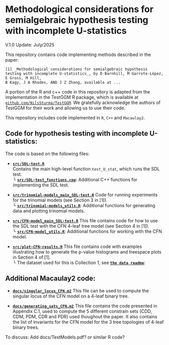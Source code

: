 # Methodological considerations for semialgebraic hypothesis testing with incomplete U-statistics

V.1.0 Update: July/2025

This repository contains code implementing methods described in the paper:

```
[1] _Methodological considerations for semialgebraic hypothesis testing with incomplete U-statistics_, by D Barnhill, M Garrote-López, E Gross, M Hill,
B Kagy, J A Rhodes, AND J Z Zhang, available at ...
```

A portion of the R and c++ code in this repository is adapted from the implementation in the TestGGM R package, which is available at [`github.com/NilsSturma/TestGGM`](https://github.com/NilsSturma/TestGGM). We gratefully acknowledge the authors of TestGGM for their work and allowing us to use their code.

This repository includes code implemented in `R`, `C++` and `Macaulay2`.

## Code for hypothesis testing with incomplete U-statistics:
The code is based on the following files:

- **[`src/SDL-test.R`](src/SDL-test.R)**  
  Contains the main high-level function `test_U_stat`, which runs the SDL test.  
  └ **[`src/SDL-test_functions.cpp`](src/SDL-test_functions.cpp)**: Additional C++ functions for implementing the SDL test.

- **[`src/trinomial-models_main_SDL-test.R`](src/trinomial-models_main_SDL-test.R)** Code for running experiments for the trinomial models (see Section 3 in [1]).  
  └ **[`src/trinomial-models_utils.R`](src/trinomial-models_utils.R)**: Additional functions for generating data and plotting trinomial models.  

- **[`src/CFN-model_main_SDL-test.R`](src/CFN-model_main_SDL-test.R)**
  This file contains code for how to use the SDL test with the CFN 4-leaf tree model (see Section 4 in [1]).  
  └ **[`src/CFN-model_utils.R`](src/CFN-model_utils.R)**: Additional functions for working with the CFN model.

- **[`src/plot-CFN-results.R`](src/plot-CFN-results.R)** 
  This file contains code with examples illustrating how to generate the p-value histograms and treespace plots in Section 4 of [1].  
  └ The dataset used for this is Collection 1, see **[`the data readme`](data/README.md)**:


## Additional Macaulay2 code:
- **[`docs/singular_locus_CFN.m2`](docs/singular_locus_CFN.m2)** This file can be used to compute the singular locus of the CFN model on a 4-leaf binary tree.

- **[`docs/generating_sets_CFN.m2`](docs/generating_sets_CFN.m2)** This file contains the code presented in Appendix C.1, used to compute the 5 different constrain sets (CDD, CDM, PDM, CDR and PDR) used thoughout the paper. It also contains the list of invariants for the CFN model for the 3 tree topologies of 4-leaf binary trees.


To discuss: Add docs/TestModels.pdf? or similar R code?


